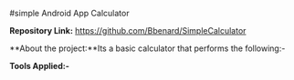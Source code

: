 
#simple Android App Calculator


**Repository Link:** https://github.com/Bbenard/SimpleCalculator

**About the project:**Its a basic calculator that performs the following:-

**Tools Applied:-**







